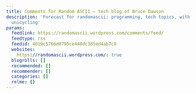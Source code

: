 ```yaml
---
title: Comments for Random ASCII – tech blog of Bruce Dawson
description: 'Forecast for randomascii: programming, tech topics, with a chance of
  unicycling'
params:
  feedlink: https://randomascii.wordpress.com/comments/feed/
  feedtype: rss
  feedid: 4019c5766d0795ce440dc3d5ed4ab7c8
  websites:
    https://randomascii.wordpress.com/: true
  blogrolls: []
  recommended: []
  recommender: []
  categories: []
  relme: {}
---
```

